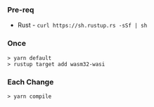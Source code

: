 ### Pre-req

* Rust - `curl https://sh.rustup.rs -sSf | sh`

### Once

```
> yarn default
> rustup target add wasm32-wasi
```

### Each Change

```
> yarn compile
```
